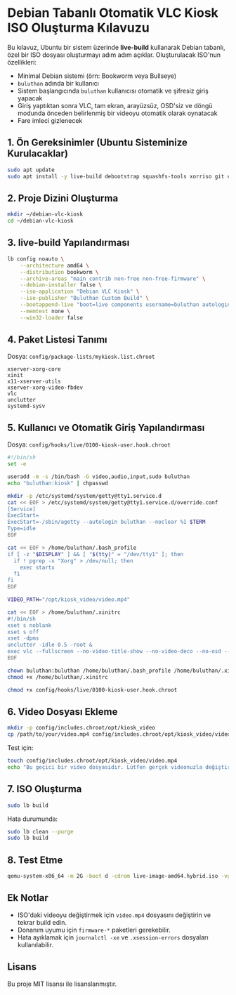
# Debian Tabanlı Otomatik VLC Kiosk ISO Oluşturma Kılavuzu

Bu kılavuz, Ubuntu bir sistem üzerinde **live-build** kullanarak Debian tabanlı, özel bir ISO dosyası oluşturmayı adım adım açıklar. Oluşturulacak ISO'nun özellikleri:

- Minimal Debian sistemi (örn: Bookworm veya Bullseye)
- `buluthan` adında bir kullanıcı
- Sistem başlangıcında `buluthan` kullanıcısı otomatik ve şifresiz giriş yapacak
- Giriş yaptıktan sonra VLC, tam ekran, arayüzsüz, OSD'siz ve döngü modunda önceden belirlenmiş bir videoyu otomatik olarak oynatacak
- Fare imleci gizlenecek

## 1. Ön Gereksinimler (Ubuntu Sisteminize Kurulacaklar)

```bash
sudo apt update
sudo apt install -y live-build debootstrap squashfs-tools xorriso git cifs-utils
```

## 2. Proje Dizini Oluşturma

```bash
mkdir ~/debian-vlc-kiosk
cd ~/debian-vlc-kiosk
```

## 3. live-build Yapılandırması

```bash
lb config noauto \
    --architecture amd64 \
    --distribution bookworm \
    --archive-areas "main contrib non-free non-free-firmware" \
    --debian-installer false \
    --iso-application "Debian VLC Kiosk" \
    --iso-publisher "Buluthan Custom Build" \
    --bootappend-live "boot=live components username=buluthan autologin quiet splash" \
    --memtest none \
    --win32-loader false
```

## 4. Paket Listesi Tanımı

Dosya: `config/package-lists/mykiosk.list.chroot`

```text
xserver-xorg-core
xinit
x11-xserver-utils
xserver-xorg-video-fbdev
vlc
unclutter
systemd-sysv
```

## 5. Kullanıcı ve Otomatik Giriş Yapılandırması

Dosya: `config/hooks/live/0100-kiosk-user.hook.chroot`

```bash
#!/bin/sh
set -e

useradd -m -s /bin/bash -G video,audio,input,sudo buluthan
echo "buluthan:kiosk" | chpasswd

mkdir -p /etc/systemd/system/getty@tty1.service.d
cat << EOF > /etc/systemd/system/getty@tty1.service.d/override.conf
[Service]
ExecStart=
ExecStart=-/sbin/agetty --autologin buluthan --noclear %I $TERM
Type=idle
EOF

cat << EOF > /home/buluthan/.bash_profile
if [ -z "$DISPLAY" ] && [ "$(tty)" = "/dev/tty1" ]; then
  if ! pgrep -x "Xorg" > /dev/null; then
    exec startx
  fi
fi
EOF

VIDEO_PATH="/opt/kiosk_video/video.mp4"

cat << EOF > /home/buluthan/.xinitrc
#!/bin/sh
xset s noblank
xset s off
xset -dpms
unclutter -idle 0.5 -root &
exec vlc --fullscreen --no-video-title-show --no-video-deco --no-osd --loop "$VIDEO_PATH"
EOF

chown buluthan:buluthan /home/buluthan/.bash_profile /home/buluthan/.xinitrc
chmod +x /home/buluthan/.xinitrc
```

```bash
chmod +x config/hooks/live/0100-kiosk-user.hook.chroot
```

## 6. Video Dosyası Ekleme

```bash
mkdir -p config/includes.chroot/opt/kiosk_video
cp /path/to/your/video.mp4 config/includes.chroot/opt/kiosk_video/video.mp4
```

Test için:

```bash
touch config/includes.chroot/opt/kiosk_video/video.mp4
echo "Bu geçici bir video dosyasıdır. Lütfen gerçek videonuzla değiştirin." > config/includes.chroot/opt/kiosk_video/video.mp4
```

## 7. ISO Oluşturma

```bash
sudo lb build
```

Hata durumunda:

```bash
sudo lb clean --purge
sudo lb build
```

## 8. Test Etme

```bash
qemu-system-x86_64 -m 2G -boot d -cdrom live-image-amd64.hybrid.iso -vga virtio
```

## Ek Notlar

- ISO'daki videoyu değiştirmek için `video.mp4` dosyasını değiştirin ve tekrar build edin.
- Donanım uyumu için `firmware-*` paketleri gerekebilir.
- Hata ayıklamak için `journalctl -xe` ve `.xsession-errors` dosyaları kullanılabilir.

## Lisans

Bu proje MIT lisansı ile lisanslanmıştır.
